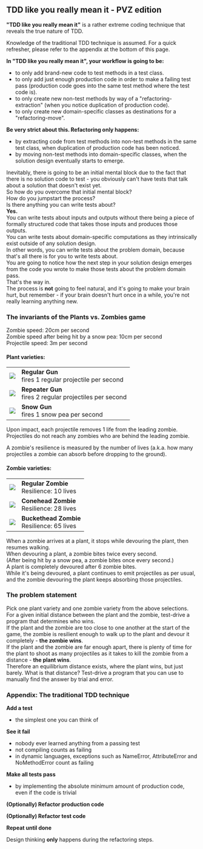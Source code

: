 ## TDD like you really mean it - PVZ edition

**"TDD like you really mean it"** is a rather extreme coding technique that reveals the true nature of TDD.

Knowledge of the traditional TDD technique is assumed. For a quick refresher, please refer to the appendix at the bottom of this page.

**In "TDD like you really mean it", your workflow is going to be:**
- to only add brand-new code to test methods in a test class.
- to only add just enough production code in order to make a failing test pass (production code goes into the same test method where the test code is).
- to only create new non-test methods by way of a "refactoring-extraction" (when you notice duplication of production code).
- to only create new domain-specific classes as destinations for a "refactoring-move".

**Be very strict about this. Refactoring only happens:**
- by extracting code from test methods into non-test methods in the same test class, when duplication of production code has been noticed.
- by moving non-test methods into domain-specific classes, when the solution design eventually starts to emerge.

Inevitably, there is going to be an initial mental block due to the fact that there is no solution code to test - you obviously can't have tests that talk about a solution that doesn't exist yet.  
So how do you overcome that initial mental block?  
How do you jumpstart the process?  
Is there anything you can write tests about?  
**Yes.**  
You can write tests about inputs and outputs without there being a piece of formally structured code that takes those inputs and produces those outputs.  
You can write tests about domain-specific computations as they intrinsically exist outside of any solution design.  
In other words, you can write tests about the problem domain, because that's all there is for you to write tests about.  
You are going to notice how the next step in your solution design emerges from the code you wrote to make those tests about the problem domain pass.  
That's the way in.  
The process is **not** going to feel natural, and it's going to make your brain hurt, but remember - if your brain doesn't hurt once in a while, you're not really learning anything new.  

### The invariants of the Plants vs. Zombies game

Zombie speed: 20cm per second  
Zombie speed after being hit by a snow pea: 10cm per second  
Projectile speed: 3m per second  

#### Plant varieties:
<table>
<tr>
<td><img src="http://dserban.github.com/tmp/pvz/Gun.png"></td>
<td><strong>Regular Gun</strong><br>fires 1 regular projectile per second</td>
</tr>
<tr>
<td><img src="http://dserban.github.com/tmp/pvz/Repeater.png"></td>
<td><strong>Repeater Gun</strong><br>fires 2 regular projectiles per second</td>
</tr>
<tr>
<td><img src="http://dserban.github.com/tmp/pvz/SnowGun.png"></td>
<td><strong>Snow Gun</strong><br>fires 1 snow pea per second</td>
</tr>
</table>

Upon impact, each projectile removes 1 life from the leading zombie. Projectiles do not reach any zombies who are behind the leading zombie.

A zombie's resilience is measured by the number of lives (a.k.a. how many projectiles a zombie can absorb before dropping to the ground).

#### Zombie varieties:
<table>
<tr>
<td><img src="http://dserban.github.com/tmp/pvz/RegularZombie.png"></td>
<td><strong>Regular Zombie</strong><br>Resilience: 10 lives</td>
</tr>
<tr>
<td><img src="http://dserban.github.com/tmp/pvz/ConeheadZombie.png"></td>
<td><strong>Conehead Zombie</strong><br>Resilience: 28 lives</td>
</tr>
<tr>
<td><img src="http://dserban.github.com/tmp/pvz/BucketheadZombie.png"></td>
<td><strong>Buckethead Zombie</strong><br>Resilience: 65 lives</td>
</tr>
</table>

When a zombie arrives at a plant, it stops while devouring the plant, then resumes walking.  
When devouring a plant, a zombie bites twice every second.  
(After being hit by a snow pea, a zombie bites once every second.)  
A plant is completely devoured after 6 zombie bites.  
While it's being devoured, a plant continues to emit projectiles as per usual, and the zombie devouring the plant keeps absorbing those projectiles.  

### The problem statement

Pick one plant variety and one zombie variety from the above selections.  
For a given initial distance between the plant and the zombie, test-drive a program that determines who wins.  
If the plant and the zombie are too close to one another at the start of the game, the zombie is resilient enough to walk up to the plant and devour it completely - **the zombie wins**.  
If the plant and the zombie are far enough apart, there is plenty of time for the plant to shoot as many projectiles as it takes to kill the zombie from a distance - **the plant wins**.  
Therefore an equilibrium distance exists, where the plant wins, but just barely. What is that distance? Test-drive a program that you can use to manually find the answer by trial and error.

### Appendix: The traditional TDD technique

**Add a test**
- the simplest one you can think of

**See it fail**
- nobody ever learned anything from a passing test
- not compiling counts as failing
- in dynamic languages, exceptions such as NameError, AttributeError and NoMethodError count as failing

**Make all tests pass**
- by implementing the absolute minimum amount of production code, even if the code is trivial

**(Optionally) Refactor production code**

**(Optionally) Refactor test code**

**Repeat until done**

Design thinking **only** happens during the refactoring steps.

